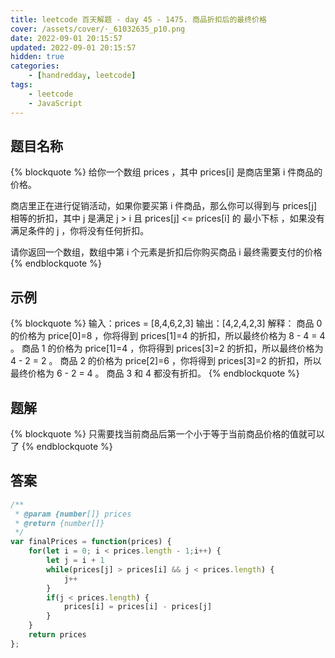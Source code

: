 ```yaml
---
title: leetcode 百天解题 - day 45 - 1475. 商品折扣后的最终价格
cover: /assets/cover/·_61032635_p10.png
date: 2022-09-01 20:15:57
updated: 2022-09-01 20:15:57
hidden: true
categories:
    - [handredday, leetcode]
tags:
    - leetcode
    - JavaScript
---
```


## 题目名称

{% blockquote %}
给你一个数组 prices ，其中 prices[i] 是商店里第 i 件商品的价格。

商店里正在进行促销活动，如果你要买第 i 件商品，那么你可以得到与 prices[j] 相等的折扣，其中 j 是满足 j > i 且 prices[j] <= prices[i] 的 最小下标 ，如果没有满足条件的 j ，你将没有任何折扣。

请你返回一个数组，数组中第 i 个元素是折扣后你购买商品 i 最终需要支付的价格
{% endblockquote %}

## 示例

{% blockquote %}
输入：prices = [8,4,6,2,3]
输出：[4,2,4,2,3]
解释：
商品 0 的价格为 price[0]=8 ，你将得到 prices[1]=4 的折扣，所以最终价格为 8 - 4 = 4 。
商品 1 的价格为 price[1]=4 ，你将得到 prices[3]=2 的折扣，所以最终价格为 4 - 2 = 2 。
商品 2 的价格为 price[2]=6 ，你将得到 prices[3]=2 的折扣，所以最终价格为 6 - 2 = 4 。
商品 3 和 4 都没有折扣。
{% endblockquote %}


## 题解

{% blockquote %}
只需要找当前商品后第一个小于等于当前商品价格的值就可以了
{% endblockquote %}

## 答案

~~~js
/**
 * @param {number[]} prices
 * @return {number[]}
 */
var finalPrices = function(prices) {
    for(let i = 0; i < prices.length - 1;i++) {
        let j = i + 1
        while(prices[j] > prices[i] && j < prices.length) {
            j++
        }
        if(j < prices.length) {
            prices[i] = prices[i] - prices[j]
        }
    }
    return prices
};
~~~